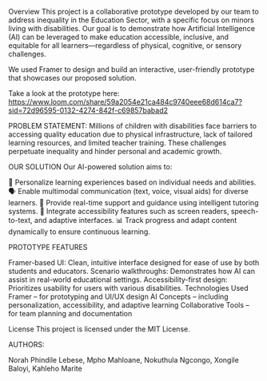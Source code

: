 Overview
This project is a collaborative prototype developed by our team to address inequality in the Education Sector, with a specific focus on minors living with disabilities. Our goal is to demonstrate how Artificial Intelligence (AI) can be leveraged to make education accessible, inclusive, and equitable for all learners—regardless of physical, cognitive, or sensory challenges.

We used Framer to design and build an interactive, user-friendly prototype that showcases our proposed solution.

Take a look at the prototype here:   https://www.loom.com/share/59a2054e21ca484c9740eee68d614ca7?sid=72d96595-0132-4274-842f-c69857babad2

PROBLEM STATEMENT:
Millions of children with disabilities face barriers to accessing quality education due to physical infrastructure, lack of tailored learning resources, and limited teacher training. These challenges perpetuate inequality and hinder personal and academic growth.

OUR SOLUTION
Our AI-powered solution aims to:

🧠 Personalize learning experiences based on individual needs and abilities.
🗣️ Enable multimodal communication (text, voice, visual aids) for diverse learners.
🧭 Provide real-time support and guidance using intelligent tutoring systems.
🧩 Integrate accessibility features such as screen readers, speech-to-text, and adaptive interfaces.
📊 Track progress and adapt content dynamically to ensure continuous learning.

PROTOTYPE FEATURES

Framer-based UI: Clean, intuitive interface designed for ease of use by both students and educators.
Scenario walkthroughs: Demonstrates how AI can assist in real-world educational settings.
Accessibility-first design: Prioritizes usability for users with various disabilities.
Technologies Used
Framer – for prototyping and UI/UX design
AI Concepts – including personalization, accessibility, and adaptive learning
Collaborative Tools – for team planning and documentation

License
This project is licensed under the MIT License.

AUTHORS:

Norah Phindile Lebese, 
Mpho Mahloane, 
Nokuthula Ngcongo, 
Xongile Baloyi, 
Kahleho Marite
